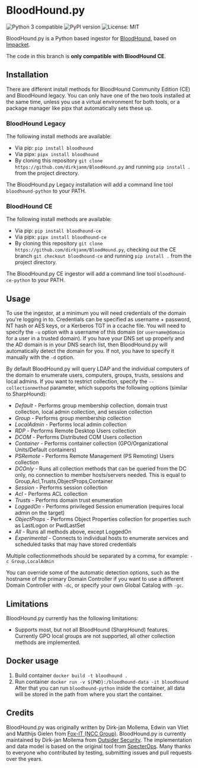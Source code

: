 # BloodHound.py

![Python 3 compatible](https://img.shields.io/badge/python-3.x-blue.svg)
![PyPI version](https://img.shields.io/pypi/v/bloodhound.svg)
![License: MIT](https://img.shields.io/pypi/l/bloodhound.svg)

BloodHound.py is a Python based ingestor for [BloodHound](https://github.com/BloodHoundAD/BloodHound), based on [Impacket](https://github.com/CoreSecurity/impacket/).

The code in this branch is **only compatible with BloodHound CE**.

## Installation

There are different install methods for BloodHound Community Edition (CE) and BloodHound legacy. You can only have one of the two tools installed at the same time, unless you use a virtual environment for both tools, or a package manager like pipx that automatically sets these up.

### BloodHound Legacy

The following install methods are available:

* Via pip: `pip install bloodhound`
* Via pipx: `pipx install bloodhound`
* By cloning this repository `git clone https://github.com/dirkjanm/BloodHound.py` and running `pip install .` from the project directory.

The BloodHound.py Legacy installation will add a command line tool `bloodhound-python` to your PATH.

### BloodHound CE

The following install methods are available:

* Via pip: `pip install bloodhound-ce`
* Via pipx: `pipx install bloodhound-ce`
* By cloning this repository `git clone https://github.com/dirkjanm/BloodHound.py`, checking out the CE branch `git checkout bloodhound-ce` and running `pip install .` from the project directory.

The BloodHound.py CE ingestor will add a command line tool `bloodhound-ce-python` to your PATH.

## Usage

To use the ingestor, at a minimum you will need credentials of the domain you're logging in to. Credentials can be specified as username + password, NT hash or AES keys, or a Kerberos TGT in a ccache file.
You will need to specify the `-u` option with a username of this domain (or `username@domain` for a user in a trusted domain). If you have your DNS set up properly and the AD domain is in your DNS search list, then BloodHound.py will automatically detect the domain for you. If not, you have to specify it manually with the `-d` option.

By default BloodHound.py will query LDAP and the individual computers of the domain to enumerate users, computers, groups, trusts, sessions and local admins.
If you want to restrict collection, specify the `--collectionmethod` parameter, which supports the following options (similar to SharpHound):

- *Default* - Performs group membership collection, domain trust collection, local admin collection, and session collection
- *Group* - Performs group membership collection
- *LocalAdmin* - Performs local admin collection
- *RDP* - Performs Remote Desktop Users collection
- *DCOM* - Performs Distributed COM Users collection
- *Container* - Performs container collection (GPO/Organizational Units/Default containers)
- *PSRemote* - Performs Remote Management (PS Remoting) Users collection
- *DCOnly* - Runs all collection methods that can be queried from the DC only, no connection to member hosts/servers needed. This is equal to Group,Acl,Trusts,ObjectProps,Container
- *Session* - Performs session collection
- *Acl* - Performs ACL collection
- *Trusts* - Performs domain trust enumeration
- *LoggedOn* - Performs privileged Session enumeration (requires local admin on the target)
- *ObjectProps* - Performs Object Properties collection for properties such as LastLogon or PwdLastSet
- *All* - Runs all methods above, except LoggedOn
- *Experimental* - Connects to individual hosts to enumerate services and scheduled tasks that may have stored credentials

Multiple collectionmethods should be separated by a comma, for example: `-c Group,LocalAdmin`

You can override some of the automatic detection options, such as the hostname of the primary Domain Controller if you want to use a different Domain Controller with `-dc`, or specify your own Global Catalog with `-gc`.

## Limitations

BloodHound.py currently has the following limitations:

- Supports most, but not all BloodHound (SharpHound) features. Currently GPO local groups are not supported, all other collection methods are implemented.

## Docker usage

1. Build container
   ```docker build -t bloodhound .```
2. Run container
   ```docker run -v ${PWD}:/bloodhound-data -it bloodhound```
   After that you can run `bloodhound-python` inside the container, all data will be stored in the path from where you start the container.

## Credits

BloodHound.py was originally written by Dirk-jan Mollema, Edwin van Vliet and Matthijs Gielen from [Fox-IT (NCC Group)](https://fox-it.com/). BloodHound.py is currently maintained by Dirk-jan Mollema from [Outsider Security](https://outsidersecurity.nl). The implementation and data model is based on the original tool from [SpecterOps](https://specterops.io). Many thanks to everyone who contributed by testing, submitting issues and pull requests over the years.
